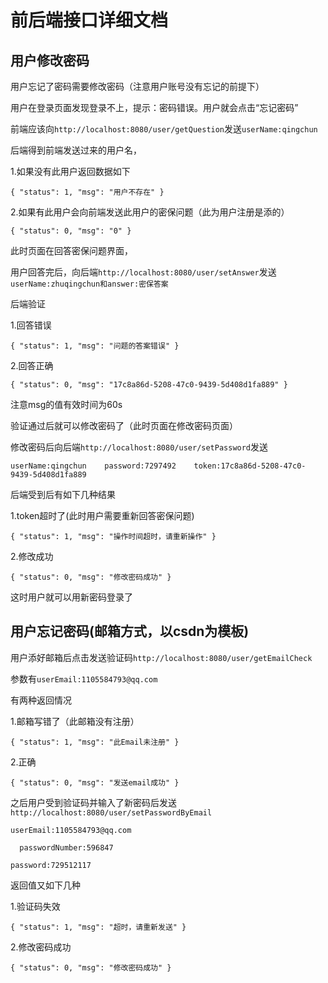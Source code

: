 # **前后端接口详细文档**

## **用户修改密码**

用户忘记了密码需要修改密码（注意用户账号没有忘记的前提下）

用户在登录页面发现登录不上，提示：密码错误。用户就会点击“忘记密码”

前端应该向`http://localhost:8080/user/getQuestion`发送`userName:qingchun`

后端得到前端发送过来的用户名，
 
 1.如果没有此用户返回数据如下
 
 `
 {
     "status": 1,
     "msg": "用户不存在"
 }
 `
 
2.如果有此用户会向前端发送此用户的密保问题（此为用户注册是添的）

`{
     "status": 0,
     "msg": "0"
 }`
 
 此时页面在回答密保问题界面，
 
 用户回答完后，向后端`http://localhost:8080/user/setAnswer`发送`userName:zhuqingchun和answer:密保答案`

后端验证

1.回答错误

`{
     "status": 1,
     "msg": "问题的答案错误"
 }`
 
 2.回答正确
 
 `{
      "status": 0,
      "msg": "17c8a86d-5208-47c0-9439-5d408d1fa889"
  }`
  
  注意msg的值有效时间为60s
  
  验证通过后就可以修改密码了（此时页面在修改密码页面）
  
  修改密码后向后端`http://localhost:8080/user/setPassword`发送
  
  `userName:qingchun    password:7297492    token:17c8a86d-5208-47c0-9439-5d408d1fa889`
  
  后端受到后有如下几种结果
  
  1.token超时了(此时用户需要重新回答密保问题)
  
  `{
       "status": 1,
       "msg": "操作时间超时，请重新操作"
   }`
   
  2.修改成功
  
  `{
       "status": 0,
       "msg": "修改密码成功"
   }`
  
  这时用户就可以用新密码登录了
  
## **用户忘记密码(邮箱方式，以csdn为模板)**

用户添好邮箱后点击发送验证码`http://localhost:8080/user/getEmailCheck`

参数有`userEmail:1105584793@qq.com`

有两种返回情况

1.邮箱写错了（此邮箱没有注册）

`{
     "status": 1,
     "msg": "此Email未注册"
 }`
 
 2.正确
 
 `{
      "status": 0,
      "msg": "发送email成功"
  }`
  
  之后用户受到验证码并输入了新密码后发送`http://localhost:8080/user/setPasswordByEmail`


  
  `userEmail:1105584793@qq.com`
  
`  passwordNumber:596847`
  
  `password:729512117`
  
  返回值又如下几种
  
  1.验证码失效
  
  `{
       "status": 1,
       "msg": "超时，请重新发送"
   }`
   
   2.修改密码成功
   
   `{
          "status": 0,
          "msg": "修改密码成功"
      }`
   